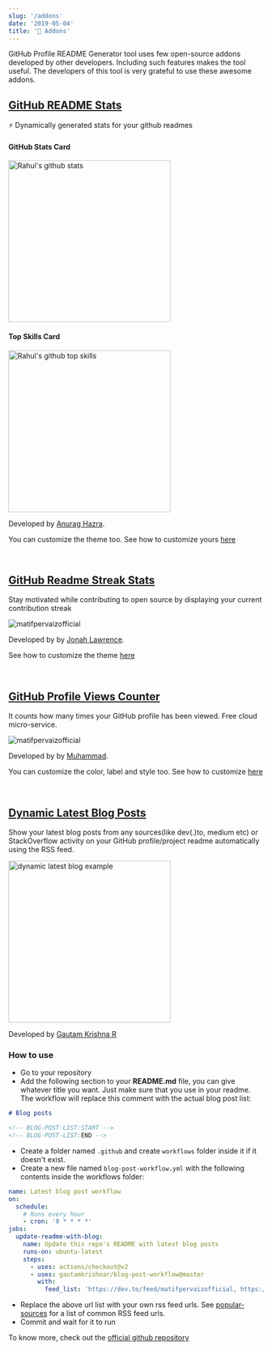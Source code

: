 ```yaml
---
slug: '/addons'
date: '2019-05-04'
title: '🚀 Addons'
---
```


GitHub Profile README Generator tool uses few open-source addons developed by other developers. Including such features makes the tool useful. The developers of this tool is very grateful to use these awesome addons.

## [GitHub README Stats](https://github.com/anuraghazra/github-readme-stats)

⚡️ Dynamically generated stats for your github readmes

#### GitHub Stats Card

<a href="https://github.com/matifpervaizofficial" target="blank">
  <img src="https://github-readme-stats.vercel.app/api?username=matifpervaizofficial&show_icons=true" width="320" alt="Rahul's github stats"/>
</a>

#### Top Skills Card

<a href="https://github.com/matifpervaizofficial" target="blank">
  <img src="https://github-readme-stats.vercel.app/api/top-langs/?username=matifpervaizofficial&layout=compact&hide=html" width="320" alt="Rahul's github top skills"/>
</a>

Developed by [Anurag Hazra](https://github.com/anuraghazra).

You can customize the theme too. See how to customize yours [here](https://github.com/anuraghazra/github-readme-stats)

<br/>

## [GitHub Readme Streak Stats](https://github.com/DenverCoder1/github-readme-streak-stats)

Stay motivated while contributing to open source by displaying your current contribution streak

![matifpervaizofficial](https://github-readme-streak-stats.herokuapp.com/?user=matifpervaizofficial)

Developed by by [Jonah Lawrence](https://github.com/DenverCoder1).

See how to customize the theme [here](https://github.com/DenverCoder1/github-readme-streak-stats)

<br/>

## [GitHub Profile Views Counter](https://github.com/Muhammad/github-profile-views-counter)

It counts how many times your GitHub profile has been viewed. Free cloud micro-service.

![matifpervaizofficial](https://komarev.com/ghpvc/?username=matifpervaizofficial&style=flat-square)

Developed by by [Muhammad](https://github.com/Muhammad).

You can customize the color, label and style too. See how to customize [here](https://github.com/Muhammad/github-profile-views-counter)

<br/>

## [Dynamic Latest Blog Posts](https://github.com/gautamkrishnar/blog-post-workflow)

Show your latest blog posts from any sources(like dev(.)to, medium etc) or StackOverflow activity on your GitHub profile/project readme automatically using the RSS feed.

<img src="https://user-images.githubusercontent.com/8397274/88047382-29b8b280-cb6f-11ea-9efb-2af2b10f3e0c.png" width="320" alt="dynamic latest blog example"/>

Developed by [Gautam Krishna R](https://github.com/gautamkrishnar)

### How to use

- Go to your repository
- Add the following section to your **README.md** file, you can give whatever title you want. Just make sure that you use **<!-- BLOG-POST-LIST:START --><!-- BLOG-POST-LIST:END -->** in your readme. The workflow will replace this comment with the actual blog post list:

```markdown
# Blog posts

<!-- BLOG-POST-LIST:START -->
<!-- BLOG-POST-LIST:END -->
```

- Create a folder named `.github` and create `workflows` folder inside it if it doesn't exist.
- Create a new file named `blog-post-workflow.yml` with the following contents inside the workflows folder:

```yaml
name: Latest blog post workflow
on:
  schedule:
    # Runs every hour
    - cron: '0 * * * *'
jobs:
  update-readme-with-blog:
    name: Update this repo's README with latest blog posts
    runs-on: ubuntu-latest
    steps:
      - uses: actions/checkout@v2
      - uses: gautamkrishnar/blog-post-workflow@master
        with:
          feed_list: 'https://dev.to/feed/matifpervaizofficial, https://medium.com/feed/@matifpervaizofficial'
```

- Replace the above url list with your own rss feed urls. See [popular-sources](#popular-sources) for a list of common RSS feed urls.
- Commit and wait for it to run

To know more, check out the [official github repository](https://github.com/gautamkrishnar/blog-post-workflow)
